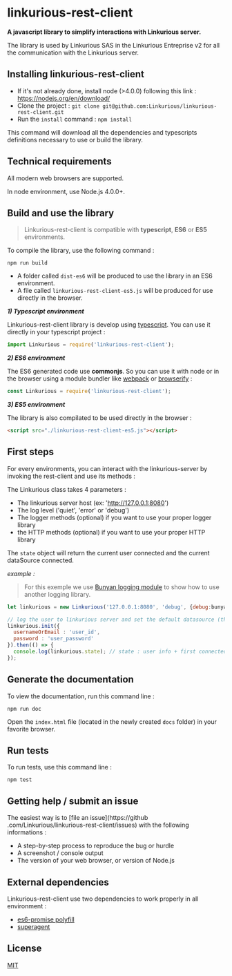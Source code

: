 # linkurious-rest-client

**A javascript library to simplify interactions with Linkurious server.**

The library is used by Linkurious SAS in the Linkurious Entreprise v2 for all the communication
with the Linkurious server.

## Installing linkurious-rest-client

* If it's not already done, install node (>4.0.0) following this link : https://nodejs.org/en/download/
* Clone the project : `git clone git@github.com:Linkurious/linkurious-rest-client.git`
* Run the `install` command : `npm install`

This command will download all the dependencies and typescripts definitions necessary to
use or build the library.

## Technical requirements
All modern web browsers are supported.

In node environment, use Node.js 4.0.0+.

## Build and use the library

> Linkurious-rest-client is compatible with **typescript**, **ES6** or **ES5** environments.

To compile the library, use the following command :
```
npm run build
```
* A folder called `dist-es6` will be produced to use the library in an ES6 environment.
* A file called `linkurious-rest-client-es5.js` will be produced for use directly in the browser.

**_1) Typescript environment_**

Linkurious-rest-client library is develop using [typescript](http://www.typescriptlang.org/). You
 can use it directly in your typescript project :

```javascript
import Linkurious = require('linkurious-rest-client');
```

**_2) ES6 environment_**

The ES6 generated code use **commonjs**. So you can use it with node or in the browser using a
module bundler like [webpack](https://webpack.github.io/) or [browserify](http://browserify.org/) :

```javascript
const Linkurious = require('linkurious-rest-client');
```

**_3) ES5 environment_**

The library is also compilated to be used directly in the browser :

```html
<script src="./linkurious-rest-client-es5.js"></script>
```

## First steps

For every environments, you can interact with the linkurious-server by invoking the
rest-client and use its methods :

The Linkurious class takes 4 parameters :
* The linkurious server host (ex: 'http://127.0.0.1:8080')
* The log level ('quiet', 'error' or 'debug')
* The logger methods (optional) if you want to use your proper logger library
* the HTTP methods (optional) if you want to use your proper HTTP library

The `state` object will return the current user connected and the current dataSource connected.

*example :*
> For this exemple we use [Bunyan logging module](https://github.com/trentm/node-bunyan) to show
how to use another logging library.

```javascript
let linkurious = new Linkurious('127.0.0.1:8080', 'debug', {debug:bunyan.debug, error:bunyan.error});

// log the user to linkurious server and set the default datasource (the first datasource connected)
linkurious.init({
  usernameOrEmail : 'user_id',
  password : 'user_password'
}).then(() => {
  console.log(linkurious.state); // state : user info + first connected datasource infos
});

```

## Generate the documentation

To view the documentation, run this command line :
```
npm run doc
```
Open the `index.html` file (located in the newly created `docs` folder) in your favorite browser.

## Run tests

To run tests, use this command line :

```
npm test
```

## Getting help / submit an issue

The easiest way is to [file an issue](https://github
.com/Linkurious/linkurious-rest-client/issues) with the following informations :

* A step-by-step process to reproduce the bug or hurdle
* A screenshot / console output
* The version of your web browser, or version of Node.js

## External dependencies

Linkurious-rest-client use two dependencies to work properly in all environment :

* [es6-promise polyfill](https://github.com/stefanpenner/es6-promise)
* [superagent](https://github.com/visionmedia/superagent)

## License
[MIT](https://opensource.org/licenses/MIT)

